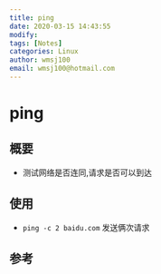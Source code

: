 ```yaml
---
title: ping
date: 2020-03-15 14:43:55
modify: 
tags: [Notes]
categories: Linux
author: wmsj100
email: wmsj100@hotmail.com
---
```


# ping

## 概要

- 测试网络是否连同,请求是否可以到达

## 使用

- `ping -c 2 baidu.com` 发送俩次请求

## 参考

